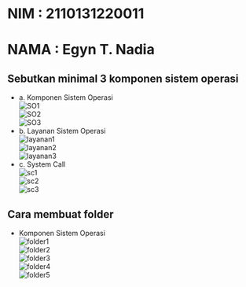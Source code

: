# NIM   : 2110131220011
# NAMA  : Egyn T. Nadia

## Sebutkan minimal 3 komponen sistem operasi
- a. Komponen Sistem Operasi<br>
    ![SO1](/SO1.png)<br>
    ![SO2](/SO2.png)<br>
    ![SO3](/SO3.png)<br>
- b. Layanan Sistem Operasi<br>
    ![layanan1](/layanan1.png)<br>
    ![layanan2](/layanan2.png)<br>
    ![layanan3](/layanan3.png)<br>
- c. System Call<br>
    ![sc1](/sc1.png)<br>
    ![sc2](/sc2.png)<br>
    ![sc3](/sc3.png)<br>

## Cara membuat folder
- Komponen Sistem Operasi<br>
    ![folder1](/folder1.png)<br>
    ![folder2](/folder2.png)<br>
    ![folder3](/folder3.png)<br>
    ![folder4](/folder4.png)<br>
    ![folder5](/folder5.png)<br>
